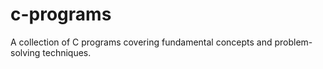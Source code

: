 # c-programs

A collection of C programs covering fundamental concepts and problem-solving techniques.